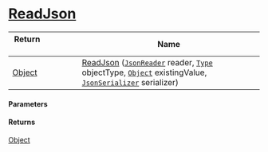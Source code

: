# [ReadJson](./FeatureDescriptorListJsonConverter--ReadJson.md)



| Return&nbsp; &nbsp; &nbsp; &nbsp; &nbsp; &nbsp; &nbsp; &nbsp; &nbsp; &nbsp; &nbsp; &nbsp; &nbsp; &nbsp; &nbsp; &nbsp; &nbsp; &nbsp; &nbsp; &nbsp; &nbsp; | Name | 
| --- | --- | 
| [Object](https://docs.microsoft.com/en-us/dotnet/api/System.Object) | [ReadJson](./FeatureDescriptorListJsonConverter--ReadJson.md) ([`JsonReader`](./FeatureDescriptorListJsonConverter--ReadJson.md) reader, [`Type`](https://docs.microsoft.com/en-us/dotnet/api/System.Type) objectType, [`Object`](https://docs.microsoft.com/en-us/dotnet/api/System.Object) existingValue, [`JsonSerializer`](./FeatureDescriptorListJsonConverter--ReadJson.md) serializer) | 


#### Parameters

#### Returns
[Object](https://docs.microsoft.com/en-us/dotnet/api/System.Object)<br>
